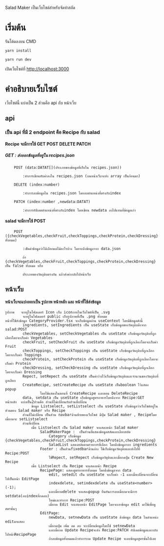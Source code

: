 Salad Maker เป็นเว็บไซต์สำหรับจัดทำสลัด

# เริ่มต้น

รันโค้ดลงบน CMD

```bash
yarn install

yarn run dev

```

เปิดเว็บไซต์ที่ [http://localhost:3000](http://localhost:3000)

# คำอธิบายเว็บไซต์

เว็บไซต์นี้ แบ่งเป็น 2 ส่วนคือ api กับ หน้าเว็บ

## api
### เป็น api ที่มี 2 endpoint คือ Recipe กับ salad
#### Recipe จะมีการใช้ GET POST DELETE PATCH
#####        GET : ส่งออกข้อมูลที่อยู่ใน recipes.json

        POST (data:DATAT[](ประเภทของข้อมูลที่เก็บใน recipes.json))

            :ทำการเขียนทับค่าลงใน recipes.json (บนหน้าเว็บจะส่ง array เป็นก้อนมา)

        DELETE (index:number)

            :ทำการลบข้อมูลใน recipes.json โดยลบตำแหน่งที่ตรงกับindex

        PATCH (index:number ,newdata:DATAT)

            :ทำการอัปเดตตำแหน่งที่ตรงกับindex โดยเขียน newdata ลงไปแทนที่ข้อมูลเก่า

#### salad จะมีการใช้ POST

        POST ({checkVegetables,checkFruit,checkToppings,checkProtein,checkDressing}:boolean ทั้งหมด)

            :เช็คค่าข้อมูลว่าได้เลือกผลไม้อะไรบ้าง โดยจะดึงข้อมูลจาก data.json 

            ถ้า {checkVegetables,checkFruit,checkToppings,checkProtein,checkDressing}เป็น false ทั้งหมด หรือ 

            ประเภทของวัตถุดิบตรงกัน แล้วส่งค่ากลับไปหน้าเว็บ

## หน้าเว็บ

#### หน้าเว็บจะแบ่งออกเป็น รูปภาพ หน้าหลัก และ หน้าที่ใช้ส่งข้อมูล
    รูปภาพ   จะอยู่ในโฟลเดอร์ Icon เก็บ iconภายในเว็บไซต์ที่เป็น .svg 
            จะอยู่ในโฟลเดอร์ public เก็บรูปภาพที่เป็น .png ทั้งหมด
    หน้าที่ใช้ส่งข้อมูล CategoryProvider.tsx จะเก็บข้อมูลผ่าน useContext โดยมีข้อมูลดังนี้
            ingredients, setIngredients เป็น useState เก็บข้อมูลของวัตถุดิบดึงจาก salad:POST
            checkVegetables, setCheckVegetables เป็น useState เก็บข้อมูลวัตถุดิบที่ถูกเลือกโดยจะเก็บค่า Vegetables
            checkFruit, setCheckFruit เป็น useState เก็บข้อมูลวัตถุดิบที่ถูกเลือกโดยจะเก็บค่า Fruit
            checkToppings, setCheckToppings เป็น useState เก็บข้อมูลวัตถุดิบที่ถูกเลือกโดยจะเก็บค่า Toppings
            checkProtein, setCheckProtein เป็น useState เก็บข้อมูลวัตถุดิบที่ถูกเลือกโดยจะเก็บค่า Protein
            checkDressing, setCheckDressing เป็น useState เก็บข้อมูลวัตถุดิบที่ถูกเลือกโดยจะเก็บค่า Dressing 
            Repect, setRepect เป็น useState เป็นค่าว่างไว้เก็บข้อมูลวัตถุดิบและจำนวนของวัตถุดิบที่ถูกเลือก
            CreateRecipe, setCreateRecipe เป็น useState เป็นboolean ไว้แสดง popup  
                    โดยใช้แสดงในตอนที่ CreateRecipe และตอน DeleteRecipe
            data, setdata เป็น useState เก็บข้อมูลสูตรอาหารโดยดึงจาก Recipe:GET
    หน้าหลัก  แบ่งเป็น2ส่วนคือ ส่วนที่ไม่เปลี่ยนกับส่วนที่เปลี่ยน
                ข้อมูล Listselect, setListselect เป็น useState เก็บข้อมูลว่าเว็บไซต์อยู่ในส่วนของ Salad maker หรือ Recipe
            ส่วนที่ไม่เปลี่ยน เป็นส่วน navbarด้านซ้ายของเว็บไซต์ มีปุ่ม Salad maker , Recipeโดยเมื่อกดจะ setListselect 
            ส่วนที่เปลี่ยน 
                เมื่อ Listselect เป็น Salad maker จะแสดงหน้า Salad maker
                    SaladMakerPage :  เป็นส่วนที่แสดงข้อมูลสลัดและเลือกสลัด
                        Category เก็บข้อมูล {checkVegetables,checkFruit,checkToppings,checkProtein,checkDressing}
                        SaladList แสดงสลัดตามรายการที่เลือก โดยดึงข้อมูลจาก ingredients
                    Footer : เป็นส่วนfixedbarด้านล่าง ใช้เก็บข้อมูลวัตถุดิบและส่งไปที่ Recipe:POST
                        ใช้Repect, setRepect เก็บข้อมูลวัตุดิบและเมื่อกดปุ่ม Create New Recipe
                เมื่อ Listselect เป็น Recipe จะแสดงหน้า Recipe
                    RecipePage: แสดงสูตรอาหารทั้งหมด โดยดึงข้อมูลจาก data 
                        edit, setedit เป็น useState จะเก็บค่า -1 และเมื่อเปลี่ยนจะเปลี่ยนไปเป็นหน้า EditPage
                        indexdelete, setindexdelete เป็น useState<number>(-1);
                        และเมื่อกดdelete จะแสดงpopup ยืนยันการลบเมื่อกดจะมีการ setdata(ลบindexที่กดลบ)
                        ใหม่และทำการ Recipe:POST
                        เมื่อกด Edit จะแสดงหน้า EditPage โดยจะเอาข้อมูล edit มาใช้เพื่อดูสตรนั้นๆ
                    EditPage: 
                        newData, setnewData เป็น useState ดึงข้อมูล data ในตำแหน่ง editมาแสดง 
                        เมื่อกดปุ่ม เพิ่ม ลด ลบ จะเปลี่ยนข้อมูลโดยใช้ setnewData 
                        และเมื่อกด Update Recipeจะส่ง Recipe:PATCH อัปเดตข้อมูลและกลับไปหน้าRecipePage
                        ถ้าลบข้อมูลทั้งหมดแล้วทำการกด Update Recipe จะลบข้อมูลสูตรนั้นไปเลย


